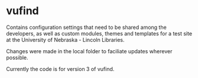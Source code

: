 # vufind

Contains configuration settings that need to be shared among the developers, as well as custom modules, themes and templates for a test site at the University of Nebraska - Lincoln Libraries.

Changes were made in the local folder to faciliate updates wherever possible.

Currently the code is for version 3 of vufind.